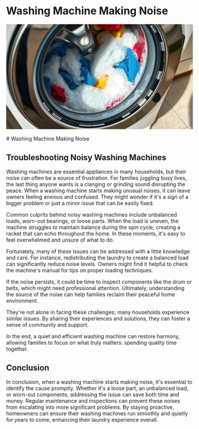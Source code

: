 <h1> Washing Machine Making Noise
 </h1><p><img src="/images/noisy_washing_machine_issue-2.jpg"></p># Washing Machine Making Noise

## Troubleshooting Noisy Washing Machines

Washing machines are essential appliances in many households, but their noise can often be a source of frustration. For families juggling busy lives, the last thing anyone wants is a clanging or grinding sound disrupting the peace. When a washing machine starts making unusual noises, it can leave owners feeling anxious and confused. They might wonder if it's a sign of a bigger problem or just a minor issue that can be easily fixed.

Common culprits behind noisy washing machines include unbalanced loads, worn-out bearings, or loose parts. When the load is uneven, the machine struggles to maintain balance during the spin cycle, creating a racket that can echo throughout the home. In these moments, it's easy to feel overwhelmed and unsure of what to do.

Fortunately, many of these issues can be addressed with a little knowledge and care. For instance, redistributing the laundry to create a balanced load can significantly reduce noise levels. Owners might find it helpful to check the machine's manual for tips on proper loading techniques.

If the noise persists, it could be time to inspect components like the drum or belts, which might need professional attention. Ultimately, understanding the source of the noise can help families reclaim their peaceful home environment.

They're not alone in facing these challenges; many households experience similar issues. By sharing their experiences and solutions, they can foster a sense of community and support.

In the end, a quiet and efficient washing machine can restore harmony, allowing families to focus on what truly matters: spending quality time together.

## Conclusion

In conclusion, when a washing machine starts making noise, it's essential to identify the cause promptly. Whether it's a loose part, an unbalanced load, or worn-out components, addressing the issue can save both time and money. Regular maintenance and inspections can prevent these noises from escalating into more significant problems. By staying proactive, homeowners can ensure their washing machines run smoothly and quietly for years to come, enhancing their laundry experience overall.
